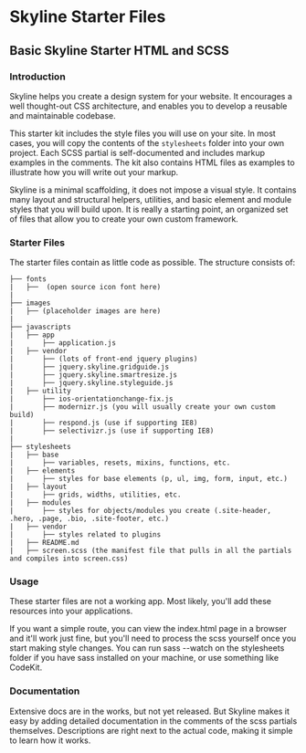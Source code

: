 # Skyline Starter Files
## Basic Skyline Starter HTML and SCSS


### Introduction

Skyline helps you create a design system for your website.  It encourages a well thought-out CSS architecture, and enables you to develop a reusable and maintainable codebase.

This starter kit includes the style files you will use on your site. In most cases, you will copy the contents of the `stylesheets` folder into your own project. Each SCSS partial is self-documented and includes markup examples in the comments. The kit also contains HTML files as examples to illustrate how you will write out your markup.

Skyline is a minimal scaffolding, it does not impose a visual style.  It contains many layout and structural helpers, utilities, and basic element and module styles that you will build upon. It is really a starting point, an organized set of files that allow you to create your own custom framework.

### Starter Files
The starter files contain as little code as possible.  The structure consists of:

```
├── fonts
|   ├──  (open source icon font here)
|
├── images
|   ├── (placeholder images are here)
|
├── javascripts
|   ├── app
|       ├── application.js
|   ├── vendor
|       ├── (lots of front-end jquery plugins)
|       ├── jquery.skyline.gridguide.js
|       ├── jquery.skyline.smartresize.js
|       ├── jquery.skyline.styleguide.js
|   ├── utility
|       ├── ios-orientationchange-fix.js
|       ├── modernizr.js (you will usually create your own custom build)
|       ├── respond.js (use if supporting IE8)
|       ├── selectivizr.js (use if supporting IE8)
|
├── stylesheets
|   ├── base
|       ├── variables, resets, mixins, functions, etc.
|   ├── elements
|       ├── styles for base elements (p, ul, img, form, input, etc.)
|   ├── layout
|       ├── grids, widths, utilities, etc.
|   ├── modules
|       ├── styles for objects/modules you create (.site-header, .hero, .page, .bio, .site-footer, etc.)
|   ├── vendor
|       ├── styles related to plugins
|   ├── README.md
|   ├── screen.scss (the manifest file that pulls in all the partials and compiles into screen.css)
```

### Usage
These starter files are not a working app. Most likely, you'll add these resources into your applications.

If you want a simple route, you can view the index.html page in a browser and it'll work just fine, but you'll need to process the scss yourself once you start making style changes. You can run sass --watch on the stylesheets folder if you have sass installed on your machine, or use something like CodeKit.


### Documentation
Extensive docs are in the works, but not yet released. But Skyline makes it easy by adding detailed documentation in the comments of the scss partials themselves. Descriptions are right next to the actual code, making it simple to learn how it works.


